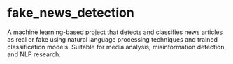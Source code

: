 # fake_news_detection
A machine learning-based project that detects and classifies news articles as real or fake using natural language processing techniques and trained classification models. Suitable for media analysis, misinformation detection, and NLP research.
